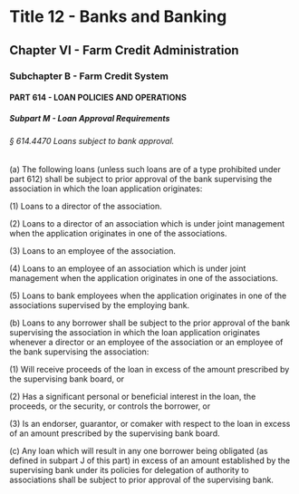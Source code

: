 
# Title 12 - Banks and Banking
## Chapter VI - Farm Credit Administration
### Subchapter B - Farm Credit System
#### PART 614 - LOAN POLICIES AND OPERATIONS
##### Subpart M - Loan Approval Requirements
###### § 614.4470 Loans subject to bank approval.

(a) The following loans (unless such loans are of a type prohibited under part 612) shall be subject to prior approval of the bank supervising the association in which the loan application originates:

(1) Loans to a director of the association.

(2) Loans to a director of an association which is under joint management when the application originates in one of the associations.

(3) Loans to an employee of the association.

(4) Loans to an employee of an association which is under joint management when the application originates in one of the associations.

(5) Loans to bank employees when the application originates in one of the associations supervised by the employing bank.

(b) Loans to any borrower shall be subject to the prior approval of the bank supervising the association in which the loan application originates whenever a director or an employee of the association or an employee of the bank supervising the association:

(1) Will receive proceeds of the loan in excess of the amount prescribed by the supervising bank board, or

(2) Has a significant personal or beneficial interest in the loan, the proceeds, or the security, or controls the borrower, or

(3) Is an endorser, guarantor, or comaker with respect to the loan in excess of an amount prescribed by the supervising bank board.

(c) Any loan which will result in any one borrower being obligated (as defined in subpart J of this part) in excess of an amount established by the supervising bank under its policies for delegation of authority to associations shall be subject to prior approval of the supervising bank.
